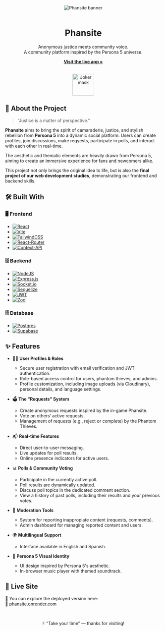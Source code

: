 <!-- BANNER -->
<div align="center">
  <img src="https://imgur.com/djIthxB.png" alt="Phansite banner" />
</div>

<br />
<div align="center">
  <h1>Phansite</h1>
  
  <p>
    Anonymous justice meets community voice.<br />
    A community platform inspired by the Persona 5 universe.
  </p>
  <p><a href="https://phansite.onrender.com"><strong>Visit the live app »</strong></a></p>
  <br>
  <img src="https://i.imgur.com/AU2G8fv.png" alt="Joker mask" width="70px" />
</div>

## 📖 About the Project

> “Justice is a matter of perspective.”

**Phansite** aims to bring the spirit of camaraderie, justice, and stylish rebellion from **Persona 5** into a dynamic social platform. Users can create profiles, join discussions, make reqyests, participate in polls, and interact with each other in real-time.

The aesthetic and thematic elements are heavily drawn from Persona 5, aiming to create an immersive experience for fans and newcomers alike.

This project not only brings the original idea to life, but is also the **final project of our web development studies**, demonstrating our frontend and backend skills.

## 🛠️ Built With

### 🖥️ Frontend
* [![React][React.js]][React-url]
* [![Vite][Vite]][Vite-url]
* [![TailwindCSS][TailwindCSS]][TailwindCSS-url]
* [![React-Router][React-Router]][React-Router-url]
* [![Context-API][Context-API]][Context-API-url]

### 🗄️ Backend
* [![NodeJS][NodeJS]][NodeJS-url]
* [![Express.js][Express.js]][Express.js-url]
* [![Socket.io][Socket.io]][Socket.io-url]
* [![Sequelize][Sequelize]][Sequelize-url]
* [![JWT][JWT]][JWT-url]
* [![Zod][Zod]][Zod-url]

### 🗄️ Database
* [![Postgres][Postgres]][Postgres-url]
* [![Supabase][Supabase]][Supabase-url]

## ✨ Features

- 🧑‍💻 **User Profiles & Roles**
  - Secure user registration with email verification and JWT authentication.
  - Role-based access control for users, phantom thieves, and admins.
  - Profile customization, including image uploads (via Cloudinary), personal details, and language settings.

- 🗳️ **The "Requests" System**
  - Create anonymous requests inspired by the in-game Phansite.
  - Vote on others’ active requests.
  - Management of requests (e.g., reject or complete) by the Phantom Thieves.

- 📬 **Real-time Features**
  - Direct user-to-user messaging.
  - Live updates for poll results.
  - Online presence indicators for active users.

- 📊 **Polls & Community Voting**
  - Participate in the currently active poll.
  - Poll results are dynamically updated.
  - Discuss poll topics in the dedicated comment section.
  - View a history of past polls, including their results and your previous votes.

- 🚨 **Moderation Tools**
  - System for reporting inappropiate content (requests, comments).
  - Admin dashboard for managing reported content and users.

- 🌍 **Multilingual Support**
  - Interface available in English and Spanish.

- 🎨 **Persona 5 Visual Identity**
  - UI design inspired by Persona 5's aesthetic.
  - In-browser music player with themed soundtrack.



## 🚀 Live Site

🎯 You can explore the deployed version here:  
🔗 [phansite.onrender.com](https://phansite.onrender.com)

<!-- MARKDOWN LINKS & IMAGES -->
<!-- https://www.markdownguide.org/basic-syntax/#reference-style-links -->
[React.js]: https://img.shields.io/badge/React-20232A?style=for-the-badge&logo=react&logoColor=61DAFB
[React-url]: https://reactjs.org/
[Vite]: https://img.shields.io/badge/vite-%23646CFF.svg?style=for-the-badge&logo=vite&logoColor=white
[Vite-url]: https://vite.dev/
[TailwindCSS]: https://img.shields.io/badge/tailwindcss-%2338B2AC.svg?style=for-the-badge&logo=tailwind-css&logoColor=white
[TailwindCSS-url]: https://tailwindcss.com/
[React-Router]: https://img.shields.io/badge/React_Router-CA4245?style=for-the-badge&logo=react-router&logoColor=white
[React-Router-url]: https://reactrouter.com/
[Context-API]: https://img.shields.io/badge/Context--Api-000000?style=for-the-badge&logo=react
[Context-API-url]: https://react.dev/learn/passing-data-deeply-with-context
[NodeJS]: https://img.shields.io/badge/node.js-6DA55F?style=for-the-badge&logo=node.js&logoColor=white
[NodeJS-url]: https://nodejs.org/
[Express.js]: https://img.shields.io/badge/express.js-%23404d59.svg?style=for-the-badge&logo=express&logoColor=%2361DAFB
[Express.js-url]: https://expressjs.com/
[Socket.io]: https://img.shields.io/badge/Socket.io-black?style=for-the-badge&logo=socket.io&badgeColor=010101
[Socket.io-url]: https://socket.io/
[Sequelize]: https://img.shields.io/badge/Sequelize-52B0E7?style=for-the-badge&logo=Sequelize&logoColor=white
[Sequelize-url]: https://sequelize.org/
[JWT]: https://img.shields.io/badge/JWT-black?style=for-the-badge&logo=JSON%20web%20tokens
[JWT-url]: https://jwt.io/
[Zod]: https://img.shields.io/badge/zod-%233068b7.svg?style=for-the-badge&logo=zod&logoColor=white
[Zod-url]: https://zod.dev/
[Postgres]: https://img.shields.io/badge/postgres-%23316192.svg?style=for-the-badge&logo=postgresql&logoColor=white
[Postgres-url]: https://www.postgresql.org/
[Supabase]: https://img.shields.io/badge/Supabase-3ECF8E?style=for-the-badge&logo=supabase&logoColor=white
[Supabase-url]: https://supabase.com/


<br><p align="center">🃏 “Take your time” — thanks for visiting!</p>






